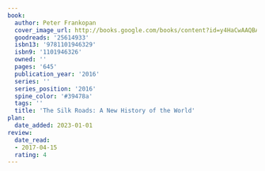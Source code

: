 ```yaml
---
book:
  author: Peter Frankopan
  cover_image_url: http://books.google.com/books/content?id=y4HaCwAAQBAJ&printsec=frontcover&img=1&zoom=1&edge=curl&source=gbs_api
  goodreads: '25614933'
  isbn13: '9781101946329'
  isbn9: '1101946326'
  owned: ''
  pages: '645'
  publication_year: '2016'
  series: ''
  series_position: '2016'
  spine_color: '#39478a'
  tags: ''
  title: 'The Silk Roads: A New History of the World'
plan:
  date_added: 2023-01-01
review:
  date_read:
  - 2017-04-15
  rating: 4
---
```

